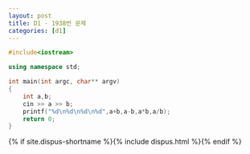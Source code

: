 ```yaml
---
layout: post
title: D1 - 1938번 문제
categories: [d1]
---
```


```cpp
#include<iostream>

using namespace std;

int main(int argc, char** argv)
{
    int a,b;
    cin >> a >> b;
    printf("%d\n%d\n%d\n%d",a+b,a-b,a*b,a/b);
	return 0;
}
```

{% if site.dispus-shortname %}{% include dispus.html %}{% endif %}